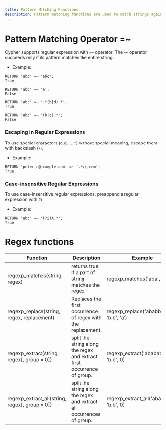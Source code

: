 ```yaml
---
title: Pattern Matching Functions
description: Pattern matching functions are used to match strings against regular expressions.
---
```


# Pattern Matching Operator =~

Cypher supports regular expression with `=~` operator. The `=~` operator succeeds only if its pattern matches the entire string.

- Example:
```
RETURN 'abc' =~ 'abc';
True

RETURN 'abc' =~ 'a';
False

RETURN 'abc' =~ '.*(b|d).*';
True

RETURN 'abc' =~ '(b|c).*';
False
```

### Escaping in Regular Expressions

To use special characters (e.g. `.`, `*`) without special meaning, escape them with backslash (`\`).

- Example:
```
RETURN 'peter_n@example.com' =~ '.*\\.com';
True
```

### Case-insensitive Regular Expressions
To use case-insensitive regular expressions, preappend a regular expression with `?i`

- Example:
```
RETURN 'abc' =~ '(?i)A.*';
True
```

# Regex functions

| Function | Description | Example | Result |
| ----------- | ----------- |  ----------- |  ----------- |
| regexp_matches(string, regex) | returns true if a part of string matches the regex. | regexp_matches('aba', '^ab') | true |
| regexp_replace(string, regex, replacement) | Replaces the first occurrence of regex with the replacement. | regexp_replace('ababbb', 'b.b', 'a') | 'aabb' |
| regexp_extract(string, regex[, group = 0]) | split the string along the regex and extract first occurrence of group. | regexp_extract('abababab', 'b.b', 0) | 'bab' |
| regexp_extract_all(string, regex[, group = 0]) | split the string along the regex and extract all occurrences of group. | regexp_extract_all('abababab', 'b.b', 0) | ['bab','bab'] |

